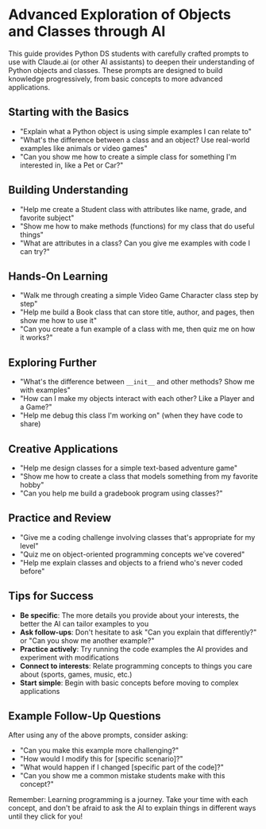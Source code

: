 # Advanced Exploration of Objects and Classes through AI

This guide provides Python DS students with carefully crafted prompts to use with Claude.ai (or other AI assistants) to deepen their understanding of Python objects and classes. These prompts are designed to build knowledge progressively, from basic concepts to more advanced applications.

## Starting with the Basics

- "Explain what a Python object is using simple examples I can relate to"
- "What's the difference between a class and an object? Use real-world examples like animals or video games"
- "Can you show me how to create a simple class for something I'm interested in, like a Pet or Car?"

## Building Understanding

- "Help me create a Student class with attributes like name, grade, and favorite subject"
- "Show me how to make methods (functions) for my class that do useful things"
- "What are attributes in a class? Can you give me examples with code I can try?"

## Hands-On Learning

- "Walk me through creating a simple Video Game Character class step by step"
- "Help me build a Book class that can store title, author, and pages, then show me how to use it"
- "Can you create a fun example of a class with me, then quiz me on how it works?"

## Exploring Further

- "What's the difference between `__init__` and other methods? Show me with examples"
- "How can I make my objects interact with each other? Like a Player and a Game?"
- "Help me debug this class I'm working on" (when they have code to share)

## Creative Applications

- "Help me design classes for a simple text-based adventure game"
- "Show me how to create a class that models something from my favorite hobby"
- "Can you help me build a gradebook program using classes?"

## Practice and Review

- "Give me a coding challenge involving classes that's appropriate for my level"
- "Quiz me on object-oriented programming concepts we've covered"
- "Help me explain classes and objects to a friend who's never coded before"

## Tips for Success

- **Be specific**: The more details you provide about your interests, the better the AI can tailor examples to you
- **Ask follow-ups**: Don't hesitate to ask "Can you explain that differently?" or "Can you show me another example?"
- **Practice actively**: Try running the code examples the AI provides and experiment with modifications
- **Connect to interests**: Relate programming concepts to things you care about (sports, games, music, etc.)
- **Start simple**: Begin with basic concepts before moving to complex applications

## Example Follow-Up Questions

After using any of the above prompts, consider asking:
- "Can you make this example more challenging?"
- "How would I modify this for [specific scenario]?"
- "What would happen if I changed [specific part of the code]?"
- "Can you show me a common mistake students make with this concept?"

Remember: Learning programming is a journey. Take your time with each concept, and don't be afraid to ask the AI to explain things in different ways until they click for you!
